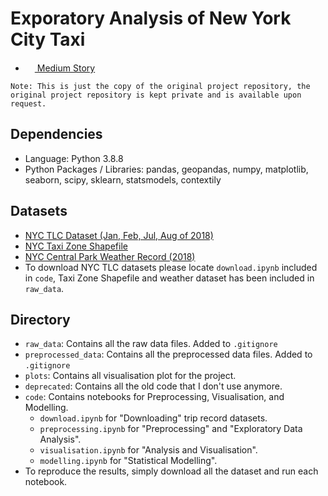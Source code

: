  # Exporatory Analysis of New York City Taxi
 * <img src="https://iconape.com/wp-content/files/ik/11613/png/medium.png" width="15" height="15"/><a href="https://medium.com/@haonanzhong/new-york-city-taxi-data-analysis-286e08b174a1"> Medium Story</a>

`Note: This is just the copy of the original project repository, the original project repository is kept private and is available upon request.`

 ## Dependencies
 - Language: Python 3.8.8
 - Python Packages / Libraries: pandas, geopandas, numpy, matplotlib, seaborn, scipy, sklearn, statsmodels, contextily

 ## Datasets
 - [NYC TLC Dataset (Jan, Feb, Jul, Aug of 2018)](https://www1.nyc.gov/site/tlc/about/tlc-trip-record-data.page)
 - [NYC Taxi Zone Shapefile](https://www1.nyc.gov/site/tlc/about/tlc-trip-record-data.page)
 - [NYC Central Park Weather Record (2018)](https://www.ncdc.noaa.gov/cdo-web/datasets/GHCND/stations/GHCND:USW00094728/detail)
 - To download NYC TLC datasets please locate `download.ipynb` included in `code`, Taxi Zone Shapefile and weather dataset has been included in `raw_data`.

 ## Directory
 - `raw_data`: Contains all the raw data files. Added to `.gitignore`
 - `preprocessed_data`: Contains all the preprocessed data files. Added to `.gitignore`
 - `plots`: Contains all visualisation plot for the project.
 - `deprecated`: Contains all the old code that I don't use anymore.
 - `code`: Contains notebooks for Preprocessing, Visualisation, and Modelling.
    - `download.ipynb` for "Downloading" trip record datasets.
    - `preprocessing.ipynb` for "Preprocessing" and "Exploratory Data Analysis".
    - `visualisation.ipynb` for "Analysis and Visualisation".
    - `modelling.ipynb` for "Statistical Modelling".
 - To reproduce the results, simply download all the dataset and run each notebook.
